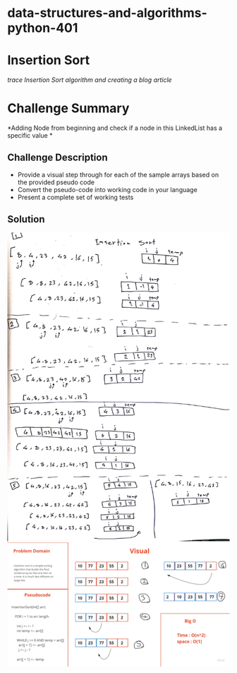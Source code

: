 # data-structures-and-algorithms-python-401

# Insertion Sort
*trace Insertion Sort algorithm and creating a blog article* 


# Challenge Summary
<!-- Short summary or background information -->

*Adding Node from beginning and check if a node in this LinkedList has a specific value *

## Challenge Description
<!-- Description of the challenge -->

* Provide a visual step through for each of the sample arrays based on the provided pseudo code
* Convert the pseudo-code into working code in your language
* Present a complete set of working tests


## Solution
<!-- Embedded whiteboard image -->

![Solution](/assets/insertion_sort.jpg)
![whiteboard](/assets/whiteboard-insertionsort.jpg)